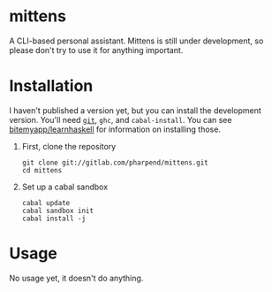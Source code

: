# mittens

A CLI-based personal assistant. Mittens is still under development, so please
don't try to use it for anything important.

# Installation

I haven't published a version yet, but you can install the development
version. You'll need [`git`][0], `ghc`, and `cabal-install`. You can see
[bitemyapp/learnhaskell][1] for information on installing those.

1.  First, clone the repository

        git clone git://gitlab.com/pharpend/mittens.git
        cd mittens

2.  Set up a cabal sandbox

        cabal update
        cabal sandbox init
        cabal install -j

# Usage

No usage yet, it doesn't do anything.
        
[0]: http://git-scm.com/
[1]: //github.com/bitemyapp/learnhaskell
